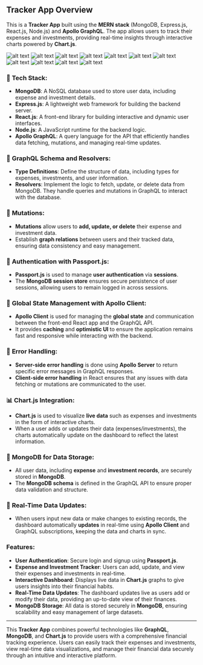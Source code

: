 ## Tracker App Overview

This is a **Tracker App** built using the **MERN stack** (MongoDB, Express.js, React.js, Node.js) and **Apollo GraphQL**. The app allows users to track their expenses and investments, providing real-time insights through interactive charts powered by **Chart.js**.


![alt text](<Screenshot 2025-01-22 121232.png>) ![alt text](<Screenshot 2025-01-22 121353.png>) ![alt text](<Screenshot 2025-01-22 121412.png>) ![alt text](<Screenshot 2025-01-22 121614.png>) ![alt text](<Screenshot 2025-01-22 121826.png>) ![alt text](<Screenshot 2025-01-22 122153.png>) ![alt text](<Screenshot 2025-01-22 121117.png>) ![alt text](<Screenshot 2025-01-22 121157.png>)
![alt text](<Screenshot 2025-01-22 122035.png>) ![alt text](<Screenshot 2025-01-22 122121.png>) ![alt text](<Screenshot 2025-01-22 122153-1.png>)

### 🌟 **Tech Stack:**
- **MongoDB**: A NoSQL database used to store user data, including expense and investment details.
- **Express.js**: A lightweight web framework for building the backend server.
- **React.js**: A front-end library for building interactive and dynamic user interfaces.
- **Node.js**: A JavaScript runtime for the backend logic.
- **Apollo GraphQL**: A query language for the API that efficiently handles data fetching, mutations, and managing real-time updates.

### 📝 **GraphQL Schema and Resolvers**:
- **Type Definitions**: Define the structure of data, including types for expenses, investments, and user information.
- **Resolvers**: Implement the logic to fetch, update, or delete data from MongoDB. They handle queries and mutations in GraphQL to interact with the database.

### 🔄 **Mutations**:
- **Mutations** allow users to **add, update, or delete** their expense and investment data.
- Establish **graph relations** between users and their tracked data, ensuring data consistency and easy management.

### 🎃 **Authentication with Passport.js**:
- **Passport.js** is used to manage **user authentication** via **sessions**.
- The **MongoDB session store** ensures secure persistence of user sessions, allowing users to remain logged in across sessions.

### 🚀 **Global State Management with Apollo Client**:
- **Apollo Client** is used for managing the **global state** and communication between the front-end React app and the GraphQL API.
- It provides **caching** and **optimistic UI** to ensure the application remains fast and responsive while interacting with the backend.

### 🐞 **Error Handling**:
- **Server-side error handling** is done using **Apollo Server** to return specific error messages in GraphQL responses.
- **Client-side error handling** in React ensures that any issues with data fetching or mutations are communicated to the user.

### 📊 **Chart.js Integration**:
- **Chart.js** is used to visualize **live data** such as expenses and investments in the form of interactive charts.
- When a user adds or updates their data (expenses/investments), the charts automatically update on the dashboard to reflect the latest information.

### 💾 **MongoDB for Data Storage**:
- All user data, including **expense** and **investment records**, are securely stored in **MongoDB**.
- The **MongoDB schema** is defined in the GraphQL API to ensure proper data validation and structure.

### 🔄 **Real-Time Data Updates**:
- When users input new data or make changes to existing records, the dashboard automatically **updates** in real-time using **Apollo Client** and GraphQL subscriptions, keeping the data and charts in sync.

### **Features**:
- **User Authentication**: Secure login and signup using **Passport.js**.
- **Expense and Investment Tracker**: Users can add, update, and view their expenses and investments in real-time.
- **Interactive Dashboard**: Displays live data in **Chart.js** graphs to give users insights into their financial habits.
- **Real-Time Data Updates**: The dashboard updates live as users add or modify their data, providing an up-to-date view of their finances.
- **MongoDB Storage**: All data is stored securely in **MongoDB**, ensuring scalability and easy management of large datasets.

---

This **Tracker App** combines powerful technologies like **GraphQL**, **MongoDB**, and **Chart.js** to provide users with a comprehensive financial tracking experience. Users can easily track their expenses and investments, view real-time data visualizations, and manage their financial data securely through an intuitive and interactive platform.